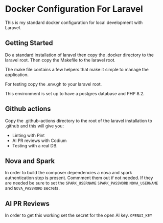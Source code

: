 # Docker Configuration For Laravel

This is my standard docker configuration for local development with Laravel.

## Getting Started

Do a standard installation of laravel then copy the .docker directory to the laravel root. Then copy the Makefile to the laravel root.

The make file contains a few helpers that make it simple to manage the application. 

For testing copy the .env.gh to your laravel root.

This environment is set up to have a postgres database and PHP 8.2.

## Github actions

Copy the .github-actions directory to the root of the laravel installation to .github and this will give you:
- Linting with Pint
- AI PR reviews with Codium
- Testing with a real DB.

## Nova and Spark

In order to build the composer dependencies a nova and spark authentication step is present. Commment them out if not needed. If they are needed be sure to set the `SPARK_USERNAME` `SPARK_PASSWORD` `NOVA_USERNAME` and `NOVA_PASSWORD` secrets.


## AI PR Reviews

In order to get this working set the secret for the open AI key. `OPENAI_KEY`